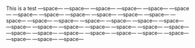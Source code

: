 This is a test
—space— —space— —space— —space— —space— —space— —space— —space— —space— —space— —space— —space— —space— —space— —space— —space— —space— —space— —space— —space— —space— —space— —space— —space— —space— —space— —space— —space— —space— —space— —space— —space— —space— —space— —space— —space— 